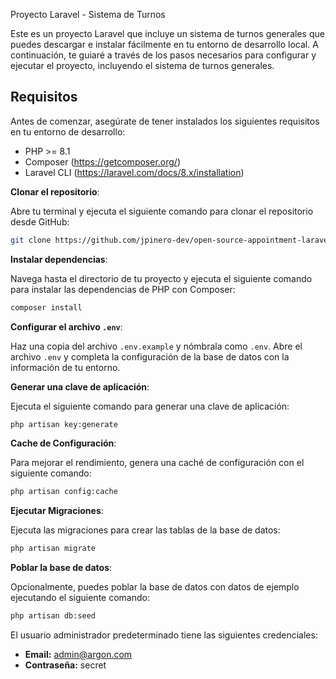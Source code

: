 Proyecto Laravel - Sistema de Turnos 

Este es un proyecto Laravel que incluye un sistema de turnos generales que puedes descargar e instalar fácilmente en tu entorno de desarrollo local. A continuación, te guiaré a través de los pasos necesarios para configurar y ejecutar el proyecto, incluyendo el sistema de turnos generales.

## Requisitos

Antes de comenzar, asegúrate de tener instalados los siguientes requisitos en tu entorno de desarrollo:

- PHP >= 8.1
- Composer (https://getcomposer.org/)
- Laravel CLI (https://laravel.com/docs/8.x/installation)

**Clonar el repositorio**:

Abre tu terminal y ejecuta el siguiente comando para clonar el repositorio desde GitHub:

```bash
git clone https://github.com/jpinero-dev/open-source-appointment-laravel.git
```

**Instalar dependencias**:

Navega hasta el directorio de tu proyecto y ejecuta el siguiente comando para instalar las dependencias de PHP con Composer:

```bash
composer install
```

**Configurar el archivo `.env`**:

Haz una copia del archivo `.env.example` y nómbrala como `.env`. Abre el archivo `.env` y completa la configuración de la base de datos con la información de tu entorno.

**Generar una clave de aplicación**:

Ejecuta el siguiente comando para generar una clave de aplicación:

```bash
php artisan key:generate
```

**Cache de Configuración**:

Para mejorar el rendimiento, genera una caché de configuración con el siguiente comando:
```bash
php artisan config:cache
```

**Ejecutar Migraciones**:

Ejecuta las migraciones para crear las tablas de la base de datos:

```bash
php artisan migrate
```
**Poblar la base de datos**:

Opcionalmente, puedes poblar la base de datos con datos de ejemplo ejecutando el siguiente comando:

```bash
php artisan db:seed
```
El usuario administrador predeterminado tiene las siguientes credenciales:

- **Email:** admin@argon.com
- **Contraseña:** secret
